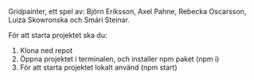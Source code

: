 Gridpainter, ett spel av: 
Björn Eriksson, Axel Pahne, Rebecka Oscarsson, Luiza Skowronska och Smári Steinar.

För att starta projektet ska du:

1. Klona ned repot
2. Öppna projektet i terminalen, och installer npm paket (npm i)
3. För att starta projektet lokalt använd (npm start)

